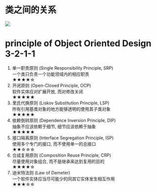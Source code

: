 # 类之间的关系

![](../../images/class%20diagram.png)


# principle of Object Oriented Design 3-2-1-1


1. 单一职责原则 (Single Responsibility Principle, SRP)  
一个类只负责一个功能领域内的相应职责  
★★★★☆  
2. 开闭原则 (Open-Closed Principle, OCP)  
软件实体应对扩展开放, 而对修改关闭  
★★★★★  
3. 里氏代换原则 (Liskov Substitution Principle, LSP)  
所有引用基类对象的地方能够透明的使用其子类对象  
★★★★★  
4. 依赖倒转原则 (Dependence Inversion Principle, DIP)  
抽象不应该依赖于细节, 细节应该依赖于抽象  
★★★★★  
5. 接口隔离原则 (Interface Segregation Principle, ISP)  
使用多个专门的接口, 而不使用单一的总接口  
★★☆☆☆  
6. 合成复用原则 (Composition Reuse Principle, CRP)  
尽量使用对象组合, 而不是继承来达到复用的目的  
★★★★☆  
7. 迪米特法则 (Law of Demeter)  
一个软件实体应当尽可能少的同其它实体发生相互作用  
★★★☆☆



